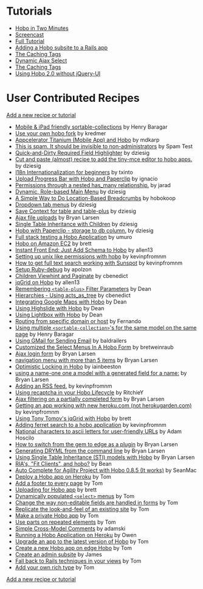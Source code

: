 # Tutorials

* [Hobo in Two Minutes](two-minutes)
* [Screencast](screencast)
* [Full Tutorial](agility)
* [Adding a Hobo subsite to a Rails app](subsite)
* [The Caching Tags](caching)
* [Dynamic Ajax Select](dynamic_ajax_select_menus)
* [The Caching Tags](caching)
* [Using Hobo 2.0 without jQuery-UI](http://hobocentral.net/blog/2012/12/21/using-hobo-2-0-without-jquery-ui/)

# User Contributed Recipes

[Add a new recipe or tutorial](https://github.com/Hobo/hobodoc/new/master/doc/tutorials)

* [Mobile & iPad friendly sortable-collections](1804-mobile-ipad-friendly-sortable-collections) by Henry Baragar
* [Use your own hobo fork](1803-use-your-own-hobo-fork) by kredmer
* [Appcelerator Titanium (Mobile App) and Hobo](1802-appcelerator-titanium-mobile-app-and-hobo) by mdkarp
* [This is spam.  It should be invisible to non-administrators](665-this-is-spam-it-should-be) by Spam Test
* [Quick-and-Dirty Required Field Highlighter](75-quick-and-dirty-required-field-highlighter) by dziesig
* [Cut and paste (almost) recipe to add the tiny-mce editor to hobo apps.](74-cut-and-paste-almost-recipe-to) by dziesig
* [I18n Internationalization for beginners](73-i18n-internationalization-for-beginners) by txinto
* [Upload Progress  Bar with Hobo and Paperclip](72-upload-progress-bar-with-hobo-and) by ignacio
* [Permissions through a nested has_many relationship.](70-permissions-through-a-nested-has-many) by jarad
* [Dynamic, Role-based Main Menu](69-dynamic-role-based-main-menu) by dziesig
* [A Simple Way to Do Location-Based Breadcrumbs](68-a-simple-way-to-do-location) by hobokoop
* [Dropdown tab menus](67-dropdown-tab-menus) by dziesig
* [Save Context for table and table-plus](66-save-context-for-table-and-table) by dziesig
* [Ajax file uploads](65-ajax-file-uploads) by Bryan Larsen
* [Single Table Inheritance with Children](64-single-table-inheritance-with-children) by dziesig
* [Hobo with Paperclip - storage to db column.](63-hobo-with-paperclip-storage-to-db) by dziesig
* [Full stack testing a Hobo Application](62-full-stack-testing-a-hobo-application) by umuro
* [Hobo on Amazon EC2](61-hobo-on-amazon-ec2) by brett
* [Instant Front End: Just Add Schema to Hobo](59-instant-front-end-just-add-schema) by allen13
* [Setting up unix like permissions with hobo](58-setting-up-unix-like-permissions-with) by kevinpfromnm
* [How to get full text search working with Sunspot](57-how-to-get-full-text-search) by kevinpfromnm
* [Setup Ruby-debug](56-setup-ruby-debug) by apolzon
* [Children Viewhint and Paginate](55-children-viewhint-and-paginate) by cbenedict
* [jqGrid on Hobo](54-jqgrid-on-hobo) by allen13
* [Remembering `<table-plus>` Filter Parameters](53-remembering-table-plus-filter-parameters) by Dean
* [Hierarchies - Using acts_as_tree](52-hierarchies-using-acts-as-tree) by cbenedict
* [Integrating Google Maps with Hobo](50-integrating-google-maps-with-hobo) by Dean
* [Using Highslide with Hobo](49-using-highslide-with-hobo) by Dean
* [Using Lightbox with Hobo](46-using-lightbox-with-hobo) by Dean
* [Routing from specific domain or host](45-routing-from-specific-domain-or-host) by Fernando
* [Using multiple `<sortable-collection>`'s for the same model on the same page](44-using-multiple-sortable-collection-s-for) by Henry Baragar
* [Using GMail for Sending Email](43-using-gmail-for-sending-email) by baldrailers
* [Customized the Select Menus In A Hobo Form](42-customized-the-select-menus-in-a) by bretweinraub
* [Ajax login form](41-ajax-login-form) by Bryan Larsen
* [navigation menu with more than 5 items](40-navigation-menu-with-more-than-5) by Bryan Larsen
* [Optimistic Locking in Hobo](38-optimistic-locking-in-hobo) by iainbeeston
* [using a name-one one a model with a generated field for a name:](36-using-a-name-one-one-a) by Bryan Larsen
* [Adding an RSS feed.](35-adding-an-rss-feed) by kevinpfromnm
* [Using recaptcha in your Hobo Lifecycle](34-using-recaptcha-in-your-hobo-lifecycle) by RitchieY
* [Ajax filtering on a partially completed form](33-ajax-filtering-on-a-partially-completed) by Bryan Larsen
* [Getting an app working with new heroku.com (not herokugarden.com)](32-getting-an-app-working-with-new) by kevinpfromnm
* [Using Tony Tomov's jqGrid with Hobo](31-using-tony-tomov-s-jqgrid-with) by brett
* [Adding ferret search to a hobo application](30-adding-ferret-search-to-a-hobo) by kevinpfromnm
* [National characters to ascii letters for user-friendly URLs](29-national-characters-to-ascii-letters-for) by Adam Hoscilo
* [How to switch from the gem to edge as a plugin](27-how-to-switch-from-the-gem) by Bryan Larsen
* [Generating DRYML from the command line](25-generating-dryml-from-the-command-line) by Bryan Larsen
* [Using Single Table Inheritance (STI) models with Hobo](23-using-single-table-inheritance-sti-models) by Bryan Larsen
* [RIA's, "Fit Clients", and hobo?](22-ria-s-fit-clients-and-hobo) by Bean
* [Auto Complete for Agility Project with Hobo 0.8.5 (It works)](20-auto-complete-for-agility-project-with) by SeanMac
* [Deploy a Hobo app on Heroku](19-deploy-a-hobo-app-on-heroku) by Tom
* [Add a footer to every page](17-add-a-footer-to-every-page) by Tom
* [Uploading for Hobo app](16-uploading-for-hobo-app) by brett
* [Dynamically populated `<select>` menus](15-dynamically-populated-select-menus) by Tom
* [Change the way non-editable fields are handled in forms](12-change-the-way-non-editable-fields) by Tom
* [Replicate the look-and-feel of an existing site](11-replicate-the-look-and-feel-of) by Tom
* [Make a private Hobo app](10-make-a-private-hobo-app) by Tom
* [Use parts on repeated elements](8-use-parts-on-repeated-elements) by Tom
* [Simple Cross-Model Comments](7-simple-cross-model-comments) by adamski
* [Running a Hobo Application on Heroku](6-running-a-hobo-application-on-heroku) by Owen
* [Upgrade an app to the latest version of Hobo](5-upgrade-an-app-to-the-latest) by Tom
* [Create a new Hobo app on edge Hobo](4-create-a-new-hobo-app-on) by Tom
* [Create an admin subsite](3-create-an-admin-subsite) by James
* [Fall back to Rails techniques in your views](2-fall-back-to-rails-techniques-in) by Tom
* [Add your own rich type](1-add-your-own-rich-type) by Tom

[Add a new recipe or tutorial](https://github.com/Hobo/hobodoc/new/master/doc/tutorials)
